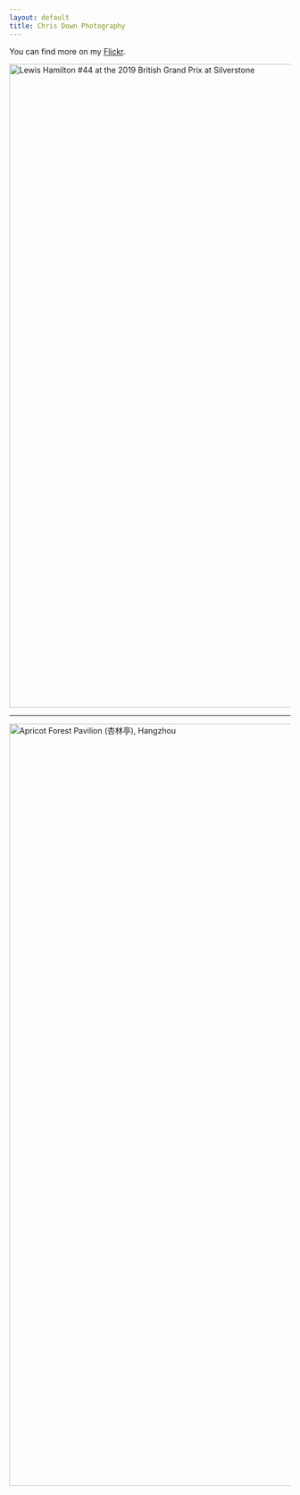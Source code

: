 ```yaml
---
layout: default
title: Chris Down Photography
---
```


You can find more on my [Flickr](https://www.flickr.com/photos/chrisdown/).

<a data-flickr-embed="true" href="https://www.flickr.com/photos/chrisdown/48940910641/in/album-72157711447135721/" title="Lewis Hamilton #44 at the 2019 British Grand Prix at Silverstone"><img src="https://live.staticflickr.com/65535/48940910641_e2e3570418_k.jpg" width="2048" height="1152" alt="Lewis Hamilton #44 at the 2019 British Grand Prix at Silverstone"></a><script async src="//embedr.flickr.com/assets/client-code.js" charset="utf-8"></script>

---

<a data-flickr-embed="true" href="https://www.flickr.com/photos/chrisdown/48940581828/in/pool-c-typo/" title="Apricot Forest Pavilion (杏林亭), Hangzhou"><img src="https://live.staticflickr.com/65535/48940581828_d161fb1265_k.jpg" width="2048" height="1365" alt="Apricot Forest Pavilion (杏林亭), Hangzhou"></a><script async src="//embedr.flickr.com/assets/client-code.js" charset="utf-8"></script>
